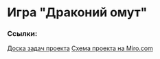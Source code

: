 # Игра "Драконий омут"
### Ссылки:
[Доска задач проекта](https://github.com/The-Three-Empires/Dragon-pool/blob/main/project-1_27-02.csv)
[Схема проекта на Miro.com](https://miro.com/app/board/uXjVMLCojhY=/)

